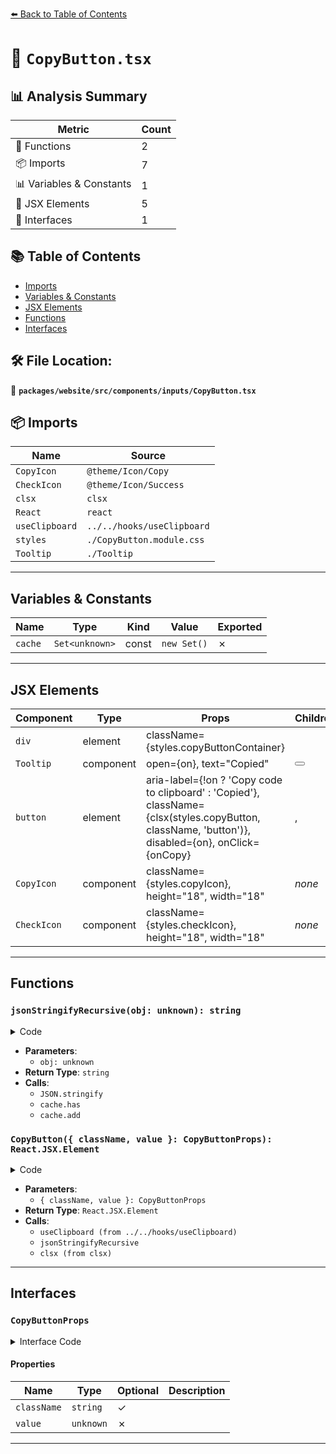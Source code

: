 [⬅️ Back to Table of Contents](../../../../../index.md)

# 📄 `CopyButton.tsx`

## 📊 Analysis Summary

| Metric | Count |
|--------|-------|
| 🔧 Functions | 2 |
| 📦 Imports | 7 |
| 📊 Variables & Constants | 1 |
| 💠 JSX Elements | 5 |
| 📐 Interfaces | 1 |

## 📚 Table of Contents

- [Imports](#imports)
- [Variables & Constants](#variables-constants)
- [JSX Elements](#jsx-elements)
- [Functions](#functions)
- [Interfaces](#interfaces)

## 🛠️ File Location:
📂 **`packages/website/src/components/inputs/CopyButton.tsx`**

## 📦 Imports

| Name | Source |
|------|--------|
| `CopyIcon` | `@theme/Icon/Copy` |
| `CheckIcon` | `@theme/Icon/Success` |
| `clsx` | `clsx` |
| `React` | `react` |
| `useClipboard` | `../../hooks/useClipboard` |
| `styles` | `./CopyButton.module.css` |
| `Tooltip` | `./Tooltip` |


---

## Variables & Constants

| Name | Type | Kind | Value | Exported |
|------|------|------|-------|----------|
| `cache` | `Set<unknown>` | const | `new Set()` | ✗ |


---

## JSX Elements

| Component | Type | Props | Children |
|-----------|------|-------|----------|
| `div` | element | className={styles.copyButtonContainer} | <Tooltip> |
| `Tooltip` | component | open={on}, text="Copied" | <button> |
| `button` | element | aria-label={!on ? 'Copy code to clipboard' : 'Copied'}, className={clsx(styles.copyButton, className, 'button')}, disabled={on}, onClick={onCopy} | <CopyIcon>, <CheckIcon> |
| `CopyIcon` | component | className={styles.copyIcon}, height="18", width="18" | *none* |
| `CheckIcon` | component | className={styles.checkIcon}, height="18", width="18" | *none* |


---

## Functions

### `jsonStringifyRecursive(obj: unknown): string`

<details><summary>Code</summary>

```ts
function jsonStringifyRecursive(obj: unknown): string {
  const cache = new Set();
  return JSON.stringify(
    obj,
    (key, value: unknown) => {
      if (typeof value === 'object' && value != null) {
        if (cache.has(value)) {
          return;
        }
        cache.add(value);
      }
      return value;
    },
    2,
  );
}
```
</details>

- **Parameters**:
  - `obj: unknown`
- **Return Type**: `string`
- **Calls**:
  - `JSON.stringify`
  - `cache.has`
  - `cache.add`
### `CopyButton({ className, value }: CopyButtonProps): React.JSX.Element`

<details><summary>Code</summary>

```ts
function CopyButton({ className, value }: CopyButtonProps): React.JSX.Element {
  const [on, onCopy] = useClipboard(() => jsonStringifyRecursive(value));

  return (
    <div className={styles.copyButtonContainer}>
      <Tooltip open={on} text="Copied">
        <button
          aria-label={!on ? 'Copy code to clipboard' : 'Copied'}
          className={clsx(styles.copyButton, className, 'button')}
          disabled={on}
          onClick={onCopy}
        >
          <CopyIcon className={styles.copyIcon} height="18" width="18" />
          <CheckIcon className={styles.checkIcon} height="18" width="18" />
        </button>
      </Tooltip>
    </div>
  );
}
```
</details>

- **Parameters**:
  - `{ className, value }: CopyButtonProps`
- **Return Type**: `React.JSX.Element`
- **Calls**:
  - `useClipboard (from ../../hooks/useClipboard)`
  - `jsonStringifyRecursive`
  - `clsx (from clsx)`

---

## Interfaces

### `CopyButtonProps`

<details><summary>Interface Code</summary>

```ts
export interface CopyButtonProps {
  readonly className?: string;
  readonly value: unknown;
}
```
</details>

#### Properties

| Name | Type | Optional | Description |
|------|------|----------|-------------|
| `className` | `string` | ✓ |  |
| `value` | `unknown` | ✗ |  |


---